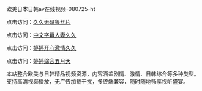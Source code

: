 欧美日本日韩aⅴ在线视频-080725-ht

点击访问：<a href="https://heiliaoe8ajia.pages.dev">久久无码鲁丝片</a>

点击访问：<a href="https://heiliaoxqkkct.pages.dev">中文字幕人妻久久</a>

点击访问：<a href="https://heiliaoxwd5i8.pages.dev">婷婷开心激情久久</a>

点击访问：<a href="https://bered.pages.dev/">婷婷综合五月天</a>

本站整合欧美与日韩精品视频资源，内容涵盖剧情、激情、日韩综合等多种类型。支持高清视频播放，无广告加载干扰，多终端兼容，随时随地畅享视听盛宴。

<span style="display:none;">[Canonical link](https://github.com/linh20250708/linh4 ）</span>
